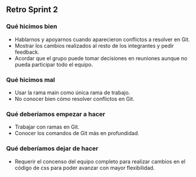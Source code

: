 <h2>Retro Sprint 2</h2>

<h3>Qué hicimos bien</h3>
<ul>
<li>Hablarnos y apoyarnos cuando aparecieron conflictos a resolver en Git.</li>
<li>Mostrar los cambios realizados al resto de los integrantes y pedir feedback.</li>
<li>Acordar que el grupo puede tomar decisiones en reuniones aunque no pueda participar todo el equipo.</li>
</ul>

<h3>Qué hicimos mal</h3>
<ul>
<li>Usar la rama main como única rama de trabajo.</li>
<li>No conocer bien cómo resolver conflictos en Git.</li>
</ul>


<h3>Qué deberíamos empezar a hacer</h3>
<ul>
<li>Trabajar con ramas en Git.</li>
<li>Conocer los comandos de Git más en profundidad.</li>
</ul>

<h3>Qué deberíamos dejar de hacer</h3>
<ul>
<li>Requerir el concenso del equipo completo para realizar cambios en el código de css para poder avanzar con mayor flexibilidad.</li>
</ul>
